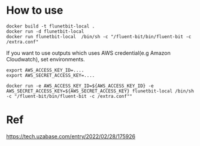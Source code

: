 
# How to use

```
docker build -t flunetbit-local .
docker run -d flunetbit-local
docker run flunetbit-local  /bin/sh -c "/fluent-bit/bin/fluent-bit -c /extra.conf"
```

If you want to use outputs which uses AWS credential(e.g Amazon Cloudwatch), set environments.

```
export AWS_ACCESS_KEY_ID=....
export AWS_SECRET_ACCESS_KEY=....

docker run -e AWS_ACCESS_KEY_ID=${AWS_ACCESS_KEY_ID} -e AWS_SECRET_ACCESS_KEY=${AWS_SECRET_ACCESS_KEY} flunetbit-local /bin/sh -c "/fluent-bit/bin/fluent-bit -c /extra.conf""
```

# Ref

https://tech.uzabase.com/entry/2022/02/28/175926
